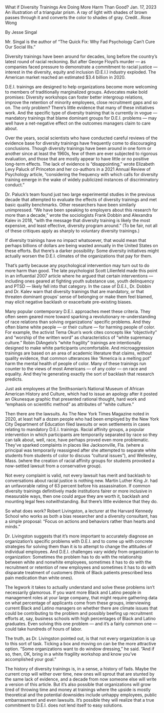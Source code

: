 
What if Diversity Trainings Are Doing More Harm Than Good?
Jan. 17, 2023
An illustration of a triangular prism. A ray of light with shades of brown passes through it and converts the color to shades of gray.
Credit...Rose Wong

By Jesse Singal

Mr. Singal is the author of “The Quick Fix: Why Fad Psychology Can’t Cure Our Social Ills.”

Diversity trainings have been around for decades, long before the country’s latest round of racial reckoning. But after George Floyd’s murder — as companies faced pressure to demonstrate a commitment to racial justice — interest in the diversity, equity and inclusion (D.E.I.) industry exploded. The American market reached an estimated $3.4 billion in 2020.

D.E.I. trainings are designed to help organizations become more welcoming to members of traditionally marginalized groups. Advocates make bold promises: Diversity workshops can foster better intergroup relations, improve the retention of minority employees, close recruitment gaps and so on. The only problem? There’s little evidence that many of these initiatives work. And the specific type of diversity training that is currently in vogue — mandatory trainings that blame dominant groups for D.E.I. problems — may well have a net-negative effect on the outcomes managers claim to care about.

Over the years, social scientists who have conducted careful reviews of the evidence base for diversity trainings have frequently come to discouraging conclusions. Though diversity trainings have been around in one form or another since at least the 1960s, few of them are ever subjected to rigorous evaluation, and those that are mostly appear to have little or no positive long-term effects. The lack of evidence is “disappointing,” wrote Elizabeth Levy Paluck of Princeton and her co-authors in a 2021 Annual Review of Psychology article, “considering the frequency with which calls for diversity training emerge in the wake of widely publicized instances of discriminatory conduct.”

Dr. Paluck’s team found just two large experimental studies in the previous decade that attempted to evaluate the effects of diversity trainings and met basic quality benchmarks. Other researchers have been similarly unimpressed. “We have been speaking to employers about this research for more than a decade,” wrote the sociologists Frank Dobbin and Alexandra Kalev in 2018, “with the message that diversity training is likely the most expensive, and least effective, diversity program around.” (To be fair, not all of these critiques apply as sharply to voluntary diversity trainings.)

If diversity trainings have no impact whatsoever, that would mean that perhaps billions of dollars are being wasted annually in the United States on these efforts. But there’s a darker possibility: Some diversity initiatives might actually worsen the D.E.I. climates of the organizations that pay for them.

That’s partly because any psychological intervention may turn out to do more harm than good. The late psychologist Scott Lilienfeld made this point in an influential 2007 article where he argued that certain interventions — including ones geared at fighting youth substance use, youth delinquency and PTSD — likely fell into that category. In the case of D.E.I., Dr. Dobbin and Dr. Kalev warn that diversity trainings that are mandatory, or that threaten dominant groups’ sense of belonging or make them feel blamed, may elicit negative backlash or exacerbate pre-existing biases.

Many popular contemporary D.E.I. approaches meet these criteria. They often seem geared more toward sparking a revolutionary re-understanding of race relations than solving organizations’ specific problems. And they often blame white people — or their culture — for harming people of color. For example, the activist Tema Okun’s work cites concepts like “objectivity” and “worship of the written word” as characteristics of “white supremacy culture.” Robin DiAngelo’s “white fragility” trainings are intentionally designed to make white participants uncomfortable. And microaggression trainings are based on an area of academic literature that claims, without quality evidence, that common utterances like “America is a melting pot” harm the mental health of people of color. Many of these trainings run counter to the views of most Americans — of any color — on race and equality. And they’re generating exactly the sort of backlash that research predicts.

Just ask employees at the Smithsonian’s National Museum of African American History and Culture, which had to issue an apology after it posted an Okunesque graphic that presented rational thought, hard work and “emphasis on scientific method” as attributes of “white culture.”

Then there are the lawsuits. As The New York Times Magazine noted in 2020, at least half a dozen people who had been employed by the New York City Department of Education filed lawsuits or won settlements in cases relating to mandatory D.E.I. trainings. Racial affinity groups, a popular intervention in which participants are temporarily separated by race so they can talk about, well, race, have perhaps proved even more problematic. They’ve sparked complaints in places like Jacksonville, Fla. (where a principal was temporarily reassigned after she attempted to separate white students from students of color to discuss “cultural issues”), and Wellesley, Mass. (where the creation of racial affinity groups for students provoked a now-settled lawsuit from a conservative group).

Not every complaint is valid, not every lawsuit has merit and backlash to conversations about racial justice is nothing new. Martin Luther King Jr. had an unfavorable rating of 63 percent before his assassination. If common diversity trainings definitively made institutions fairer or more inclusive in measurable ways, then one could argue they are worth it, backlash and mounting legal fees notwithstanding. But there’s little evidence that they do.

So what does work? Robert Livingston, a lecturer at the Harvard Kennedy School who works as both a bias researcher and a diversity consultant, has a simple proposal: “Focus on actions and behaviors rather than hearts and minds.”

Dr. Livingston suggests that it’s more important to accurately diagnose an organization’s specific problems with D.E.I. and to come up with concrete strategies for solving them than it is to attempt to change the attitudes of individual employees. And D.E.I. challenges vary widely from organization to organization: Sometimes the problem has to do with the relationship between white and nonwhite employees, sometimes it has to do with the recruitment or retention of new employees and sometimes it has to do with disparate treatment of customers (think of Black patients prescribed less pain medication than white ones).

The legwork it takes to actually understand and solve these problems isn’t necessarily glamorous. If you want more Black and Latino people in management roles at your large company, that might require gathering data on what percentage of applicants come from these groups, interviewing current Black and Latino managers on whether there are climate issues that could be contributing to the problem and possibly beefing up recruitment efforts at, say, business schools with high percentages of Black and Latino graduates. Even solving this one problem — and it’s a fairly common one — could take hundreds of hours of labor.

The truth, as Dr. Livingston pointed out, is that not every organization is up to this sort of task. Ticking a box and moving on can be the more attractive option. “Some organizations want to do window dressing,” he said. “And if so, then, OK, bring in a white fragility workshop and know you’ve accomplished your goal.”

The history of diversity trainings is, in a sense, a history of fads. Maybe the current crop will wither over time, new ones will sprout that are stunted by the same lack of evidence, and a decade from now someone else will write a version of this article. But it’s also possible that organizations will grow tired of throwing time and money at trainings where the upside is mostly theoretical and the potential downsides include unhappy employees, public embarrassment and even lawsuits. It’s possible they will realize that a true commitment to D.E.I. does not lend itself to easy solutions.
